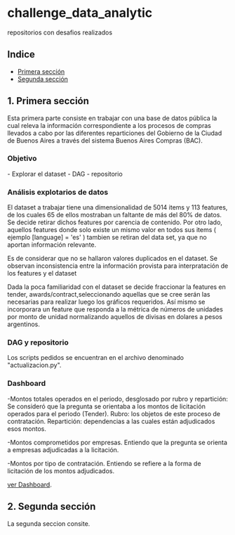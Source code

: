 # challenge_data_analytic
repositorios con desafios realizados

## Indice

- [Primera sección](#sec_1)
- [Segunda sección](#sec_2)

<a id="sec_1"> </a>

<h2> 1. Primera sección </h2>
<p style="font:10px"> Esta primera parte consiste en trabajar con una base de datos pública la cual releva la información correspondiente a los procesos de compras llevados a cabo por las diferentes reparticiones del Gobierno de la Ciudad de Buenos Aires a través del sistema Buenos Aires Compras (BAC).</p>

<h3> Objetivo </h3>
- Explorar el dataset
- DAG
- repositorio 

<h3> Análisis explotarios de datos </h3>
El dataset a trabajar tiene una dimensionalidad de 5014 items y 113 features, de los cuales 65 de ellos mostraban un faltante de más del 80% de datos. Se decide retirar dichos features por carencia de contenido. Por otro lado, aquellos features donde solo existe un mismo valor en todos sus items ( ejemplo [language] = 'es' )  tambien se retiran del data set, ya que no aportan información relevante.<br>

Es de considerar que no se hallaron valores duplicados en el dataset. Se observan inconsistencia entre la información provista para interpratación de los features y el dataset<br>

Dada la poca familiaridad con el dataset se decide fraccionar la features en tender, awards/contract,seleccionando aquellas que se cree serán las necesarias para realizar luego los gráficos requeridos. Así mismo se incorporara un feature que responda a la métrica de números de unidades por monto de unidad normalizando aquellos de divisas en dolares a pesos argentinos.<br>

<h3>DAG y repositorio </h3>

Los scripts pedidos se encuentran en el archivo denominado "actualizacion.py". 

<h3> Dashboard </h3>

-Montos totales operados en el periodo, desglosado por rubro y repartición: Se consideró que la pregunta se orientaba a los montos de licitación operados para el periodo (Tender). Rubro: los objetos de este proceso de contratación.   Repartición: dependencias a las cuales están adjudicados esos montos.<br>

-Montos comprometidos por empresas. Entiendo que la pregunta se orienta a empresas adjudicadas a la licitación.<br> 

-Montos por tipo de contratación. Entiendo se refiere a la forma de licitación de los montos adjudicados. <br>

<a href="https://lookerstudio.google.com/s/pAxfW8miCn0"> ver Dashboard</a>.

<a id="sec_2"> </a>

<h2> 2. Segunda sección </h2>

<p style="font:10px"> La segunda seccion consite.</p>